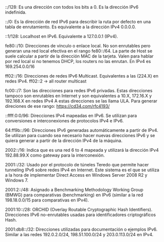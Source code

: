 ::/128: Es una dirección con todos los bits a 0. Es la dirección IPv6 indefinida.

::/0: Es la dirección de red IPv6 para describir la ruta por defecto en una tabla de enrutamiento. Es equivalente a la dirección IPv4 0.0.0.0.

::1/128: Localhost en IPv6. Equivalente a 127.0.0.1 (IPv4).

fe80::/10: Direcciones de vínculo o enlace local. No son enrutables pero generan una red local efectiva en el rango fe80::/64. La parte de Host se suele calcular a partir de la dirección MAC de la tarjeta. Valen para hablar por red local si no tenemos DHCP, los routers no las enrutan. En IPv4 es 169.254.0.0/16


ff02::/16: Direcciones de redes IPv6 Multicast. Equivalentes a las  (224.X) en redes IPv4.
ff02::2 -> all router multicast

fc00::/7: Son las direcciones para redes IPv6 privadas. Estas direcciones tampoco son enrutables en Internet y son equivalentes a 10.X, 172.16.X y 192.168.X en redes IPv4
A estas direcciones se las llama ULA.
Para generar direciones de ese rango:
https://cd34.com/rfc4193/

::ffff:0:0/96: Direcciones IPv4 mapeadas en IPv6. Se utilizan para conversiones e interconexiones de protocolos IPv4 e IPv6.

64:ff9b::/96: Direcciones IPv6 generadas automáticamente a partir de IPv4. Se utilizan para cuando sea necesario hacer nuevas direcciones IPv6 y se quiera generar a partir de la dirección IPv4 de la máquina.

2002::/16: Indica que es una red 6 to 4 mapeada y utilizará la dirección IPv4 192.88.99.X como gateway para la interconexión.

2001::/32: Usado por el protocolo de túneles Teredo que permite hacer tunneling IPv6 sobre redes IPv4 en Internet. Este sistema es el que se utiliza a la hora de implementar Direct Access en Windows Server 2008 R2 y Windows 7.

2001:2::/48: Asignado a Benchmarking Methodology Working Group (BMWG) para comparativas (benchmarking) en IPv6 (similar a la red 198.18.0.0/15 para comparativas en IPv4).

2001:10::/28: ORCHID (Overlay Routable Cryptographic Hash Identifiers). Direcciones IPv6 no-enrutables usadas para identificadores criptográficos Hash.

2001:db8::/32: Direcciones utilizadas para documentación o ejemplos IPv6. Similar a las redes 192.0.2.0/24, 198.51.100.0/24 y 203.0.113.0/24 en IPv4.
